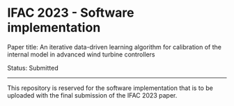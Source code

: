 # IFAC 2023 - Software implementation 
Paper title: An iterative data-driven learning algorithm for calibration of the internal model in advanced wind turbine controllers

Status: Submitted

------------------------

This repository is reserved for the software implementation that is to be uploaded with the final submission of the IFAC 2023 paper.

